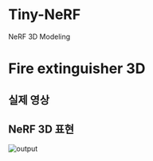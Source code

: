 # Tiny-NeRF
NeRF 3D Modeling

# Fire extinguisher 3D

## 실제 영상
## NeRF 3D 표현

![output](https://github.com/youngbin03/Tiny-NeRF/assets/87307678/8cf82cb3-4a85-43cd-a647-28f40dbbd2d4)

